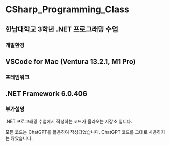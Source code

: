 # CSharp_Programming_Class

## 한남대학교 3학년 .NET 프로그래밍 수업

### 개발환경
VSCode for Mac (Ventura 13.2.1, M1 Pro)
---
### 프레임워크
.NET Framework 6.0.406
---
### 부가설명
.NET 프로그래밍 수업에서 작성하는 코드가 올라오는 저장소 입니다.

모든 코드는 ChatGPT를 활용하여 작성되었습니다.
ChatGPT 코드를 그대로 사용하지는 않았습니다.
